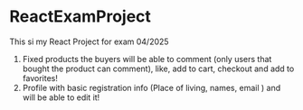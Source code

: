 # ReactExamProject
 This si my React Project for exam 04/2025

1. Fixed products the buyers will be able to comment (only users that bought the product can comment), like, add to cart, checkout and add to favorites!
2. Profile with basic registration info (Place of living, names, email ) and will be able to edit it!